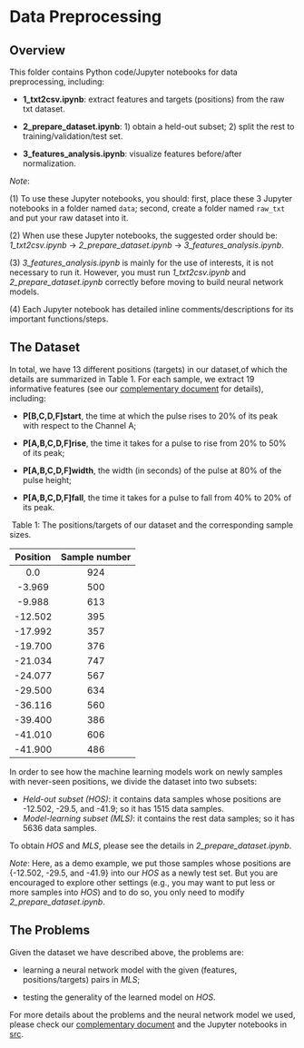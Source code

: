 # Data Preprocessing

## Overview

This folder contains Python code/Jupyter notebooks for data preprocessing, including:


- **1_txt2csv.ipynb**: extract features and targets (positions) from the raw txt dataset.

- **2_prepare_dataset.ipynb**: 1) obtain a held-out subset; 2) split the rest to training/validation/test set.

- **3_features_analysis.ipynb**: visualize features before/after normalization.

*Note*: 

(1) To use these Jupyter notebooks, you should: first, place these 3 Jupyter notebooks in a folder named `data`; second, create a folder named `raw_txt` and put your raw dataset into it.

(2) When use these Jupyter notebooks, the suggested order should be: *1_txt2csv.ipynb* -> *2_prepare_dataset.ipynb* -> *3_features_analysis.ipynb*.  

(3) *3_features_analysis.ipynb* is mainly for the use of interests, it is not necessary to run it. However, you must run *1_txt2csv.ipynb* and *2_prepare_dataset.ipynb* correctly before moving to build neural network models.

(4) Each Jupyter notebook has detailed inline comments/descriptions for its important functions/steps.



## The Dataset 

In total, we have 13 different positions (targets) in our dataset,of which the details are summarized in Table 1. For each sample, we extract 19 informative features (see our [complementary document](https://github.com/FAIR-UMN/FAIR-UMN-CDMS/blob/main/doc/FAIR%20Document%20-%20Identifying%20Interaction%20Location%20in%20SuperCDMS%20Detectors.pdf) for details), including:

- **P[B,C,D,F]start**, the time at which the pulse rises to 20% of its peak with respect to the Channel A;

- **P[A,B,C,D,F]rise**, the time it takes for a pulse to rise from 20% to 50% of its peak;

- **P[A,B,C,D,F]width**, the width (in seconds) of the pulse at 80% of the pulse height;

- **P[A,B,C,D,F]fall**, the time it takes for a pulse to fall from 40% to 20% of its peak.



​															 Table 1: The positions/targets of our dataset and the corresponding sample sizes.

| Position | Sample number |
| :------: | :-----------: |
|   0.0    |      924      |
|  -3.969  |      500      |
|  -9.988  |      613      |
| -12.502  |      395      |
| -17.992  |      357      |
| -19.700  |      376      |
| -21.034  |      747      |
| -24.077  |      567      |
| -29.500  |      634      |
| -36.116  |      560      |
| -39.400  |      386      |
| -41.010  |      606      |
| -41.900  |      486      |



In order to see  how the machine learning models work on newly samples with never-seen positions, we divide the dataset into two subsets:

- *Held-out subset (HOS)*: it contains data samples whose positions are -12.502, -29.5, and -41.9; so it has 1515 data samples.
- *Model-learning subset (MLS)*: it contains the rest data samples; so it has 5636 data samples.

To obtain *HOS* and *MLS*, please see the details in *2_prepare_dataset.ipynb*.



*Note*: Here, as a demo example, we put those samples whose positions are {-12.502, -29.5, and -41.9} into our *HOS* as a newly test set. But you are encouraged to explore other settings (e.g., you may want to put less or more samples into *HOS*) and to do so, you only need to modify *2_prepare_dataset.ipynb*.



## The Problems

Given the dataset we have described above, the problems are:

- learning a neural network model with the given (features, positions/targets) pairs in *MLS*;

- testing the generality of the learned model on *HOS*. 

  

For more details about the problems and the neural network model we used, please check our [complementary document](https://github.com/FAIR-UMN/FAIR-UMN-CDMS/blob/main/doc/FAIR%20Document%20-%20Identifying%20Interaction%20Location%20in%20SuperCDMS%20Detectors.pdf) and the Jupyter notebooks in [src](https://github.com/FAIR-UMN/FAIR-UMN-CDMS/tree/main/src). 



